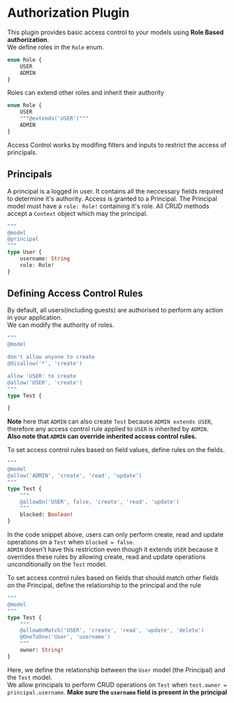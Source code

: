 # Authorization Plugin

This plugin provides basic access control to your models using **Role Based authorization**.  
We define roles in the `Role` enum.
```graphql
enum Role {
    USER
    ADMIN
}
```
Roles can extend other roles and inherit their authority
```graphql
enum Role {
    USER
    """@extends('USER')"""
    ADMIN
}
```
Access Control works by modifing filters and inputs to restrict the access of principals.

## Principals

A principal is a logged in user. It contains all the neccessary fields required to determine it's authority.
Access is granted to a Principal. The Principal model must have a `role: Role!` containing it's role.
All CRUD methods accept a `Context` object which may the principal.
```graphql
"""
@model
@principal
"""
type User {
    username: String
    role: Role!
}
```

## Defining Access Control Rules

By default, all users(including guests) are authorised to perform any action in your application.  
We can modify the authority of roles.
```graphql
"""
@model

don't allow anyone to create
@disallow('*', 'create')

allow 'USER' to create
@allow('USER', 'create')
"""
type Test {

}
```
**Note** here that `ADMIN` can also create `Test` because `ADMIN extends USER`,
therefore any access control rule applied to `USER` is inherited by `ADMIN`.  
**Also note that `ADMIN` can override inherited access control rules.**

To set access control rules based on field values, define rules on the fields.
```graphql
"""
@model
@allow('ADMIN', 'create', 'read', 'update')
"""
type Test {
    """
    @allowOn('USER', false, 'create', 'read', 'update')
    """
    blocked: Boolean!
}
```

In the code snippet above, users can only perform create, read and update operations on a `Test` when `blocked = false`.  
`ADMIN` doesn't have this restriction even though it extends `USER` because it overrides
these rules by allowing create, read and update operations unconditionally on the `Test` model.

To set access control rules based on fields that should match other fields on the Principal,
define the relationship to the principal and the rule
```graphql
"""
@model
"""
type Test {
    """
    @allowOnMatch('USER', 'create', 'read', 'update', 'delete')
    @OneToOne('User', 'username')
    """
    owner: String!
}
```
Here, we define the relationship between the `User` model (the Principal) and the `Test` model.  
We allow principals to perform CRUD operations on `Test` when `test.owner = principal.username`.
**Make sure the `username` field is present in the principal**
